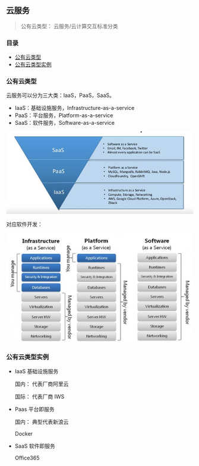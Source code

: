## 云服务

> 公有云类型： 云服务/云计算交互标准分类

### 目录
* [公有云类型](#公有云类型)
* [公有云类型实例](#公有云类型实例)

### 公有云类型

云服务可以分为三大类：IaaS，PaaS，SaaS。

* IaaS：基础设施服务，Infrastructure-as-a-service
* PaaS：平台服务，Platform-as-a-service
* SaaS：软件服务，Software-as-a-service

![云服务分类](./images/service.jpg)

对应软件开发：

![云服务分类-软件开发](./images/software.jpg)

### 公有云类型实例

* IaaS 基础设施服务
    
    国内： 代表厂商阿里云
    
    国际： 代表厂商 IWS 

* Paas 平台即服务
    
    国内： 典型代表新浪云 
    
    Docker

* SaaS 软件即服务

    Office365




